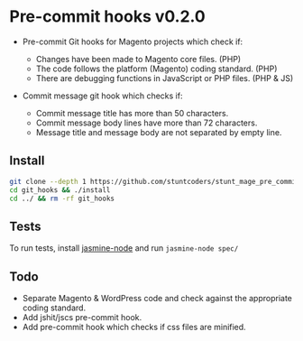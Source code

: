 # Pre-commit hooks v0.2.0

* Pre-commit Git hooks for Magento projects which check if:
  * Changes have been made to Magento core files. (PHP)
  * The code follows the platform (Magento) coding standard. (PHP)
  * There are debugging functions in JavaScript or PHP files. (PHP & JS)

* Commit message git hook which checks if:
  * Commit message title has more than 50 characters.
  * Commit message body lines have more than 72 characters.
  * Message title and message body are not separated by empty line.

## Install
```sh
git clone --depth 1 https://github.com/stuntcoders/stunt_mage_pre_commit_hooks.git git_hooks
cd git_hooks && ./install
cd ../ && rm -rf git_hooks
```

## Tests
To run tests, install [jasmine-node](https://github.com/mhevery/jasmine-node) and run `jasmine-node spec/`

## Todo
* Separate Magento & WordPress code and check against the appropriate coding standard.
* Add jshit/jscs pre-commit hook.
* Add pre-commit hook which checks if css files are minified.
